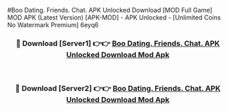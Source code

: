 #Boo Dating. Friends. Chat. APK Unlocked Download [MOD Full Game] MOD APK (Latest Version) [APK-MOD] - APK Unlocked - [Unlimited Coins No Watermark Premium] 6eyq6



<div align="center">

<h3>🔴 Download [Server1] 👉👉 <a href="https://momento.my/?title=Boo_Dating._Friends._Chat._APK_Unlocked_Download">Boo Dating. Friends. Chat. APK Unlocked Download Mod Apk</a></h3><br>

<h3>🔴 Download [Server2] 👉👉 <a href="https://momento.my/?title=Boo_Dating._Friends._Chat._APK_Unlocked_Download">Boo Dating. Friends. Chat. APK Unlocked Download Mod Apk</a></h3>
</div>
